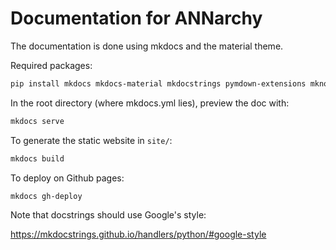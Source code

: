 # Documentation for ANNarchy

The documentation is done using mkdocs and the material theme.

Required packages:

```bash
pip install mkdocs mkdocs-material mkdocstrings pymdown-extensions mknotebooks
```

In the root directory (where mkdocs.yml lies), preview the doc with:

```bash
mkdocs serve
```

To generate the static website in `site/`:

```bash
mkdocs build
```

To deploy on Github pages:

```bash
mkdocs gh-deploy
```

Note that docstrings should use Google's style:

<https://mkdocstrings.github.io/handlers/python/#google-style>